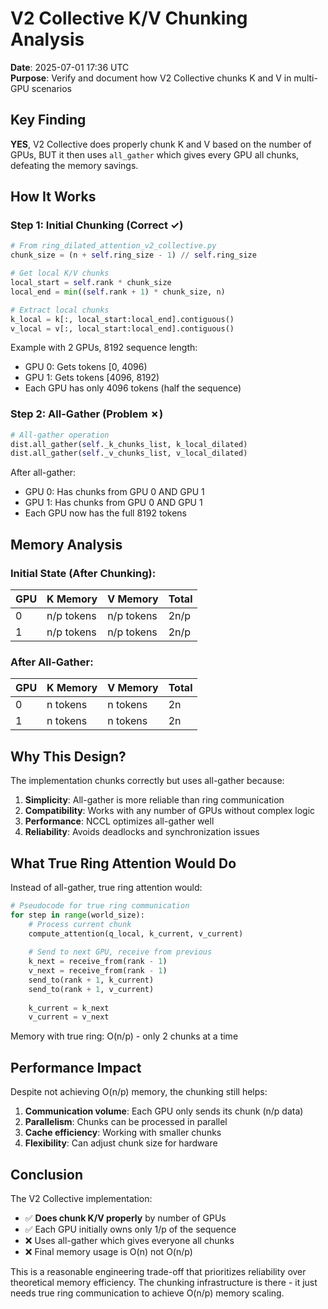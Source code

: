 # V2 Collective K/V Chunking Analysis

**Date**: 2025-07-01 17:36 UTC  
**Purpose**: Verify and document how V2 Collective chunks K and V in multi-GPU scenarios

## Key Finding

**YES**, V2 Collective does properly chunk K and V based on the number of GPUs, BUT it then uses `all_gather` which gives every GPU all chunks, defeating the memory savings.

## How It Works

### Step 1: Initial Chunking (Correct ✓)

```python
# From ring_dilated_attention_v2_collective.py
chunk_size = (n + self.ring_size - 1) // self.ring_size

# Get local K/V chunks
local_start = self.rank * chunk_size
local_end = min((self.rank + 1) * chunk_size, n)

# Extract local chunks
k_local = k[:, local_start:local_end].contiguous()
v_local = v[:, local_start:local_end].contiguous()
```

Example with 2 GPUs, 8192 sequence length:
- GPU 0: Gets tokens [0, 4096)
- GPU 1: Gets tokens [4096, 8192)
- Each GPU has only 4096 tokens (half the sequence)

### Step 2: All-Gather (Problem ✗)

```python
# All-gather operation
dist.all_gather(self._k_chunks_list, k_local_dilated)
dist.all_gather(self._v_chunks_list, v_local_dilated)
```

After all-gather:
- GPU 0: Has chunks from GPU 0 AND GPU 1
- GPU 1: Has chunks from GPU 0 AND GPU 1
- Each GPU now has the full 8192 tokens

## Memory Analysis

### Initial State (After Chunking):
| GPU | K Memory | V Memory | Total |
|-----|----------|----------|--------|
| 0 | n/p tokens | n/p tokens | 2n/p |
| 1 | n/p tokens | n/p tokens | 2n/p |

### After All-Gather:
| GPU | K Memory | V Memory | Total |
|-----|----------|----------|--------|
| 0 | n tokens | n tokens | 2n |
| 1 | n tokens | n tokens | 2n |

## Why This Design?

The implementation chunks correctly but uses all-gather because:

1. **Simplicity**: All-gather is more reliable than ring communication
2. **Compatibility**: Works with any number of GPUs without complex logic
3. **Performance**: NCCL optimizes all-gather well
4. **Reliability**: Avoids deadlocks and synchronization issues

## What True Ring Attention Would Do

Instead of all-gather, true ring attention would:

```python
# Pseudocode for true ring communication
for step in range(world_size):
    # Process current chunk
    compute_attention(q_local, k_current, v_current)
    
    # Send to next GPU, receive from previous
    k_next = receive_from(rank - 1)
    v_next = receive_from(rank - 1)
    send_to(rank + 1, k_current)
    send_to(rank + 1, v_current)
    
    k_current = k_next
    v_current = v_next
```

Memory with true ring: O(n/p) - only 2 chunks at a time

## Performance Impact

Despite not achieving O(n/p) memory, the chunking still helps:

1. **Communication volume**: Each GPU only sends its chunk (n/p data)
2. **Parallelism**: Chunks can be processed in parallel
3. **Cache efficiency**: Working with smaller chunks
4. **Flexibility**: Can adjust chunk size for hardware

## Conclusion

The V2 Collective implementation:
- ✅ **Does chunk K/V properly** by number of GPUs
- ✅ Each GPU initially owns only 1/p of the sequence
- ❌ Uses all-gather which gives everyone all chunks
- ❌ Final memory usage is O(n) not O(n/p)

This is a reasonable engineering trade-off that prioritizes reliability over theoretical memory efficiency. The chunking infrastructure is there - it just needs true ring communication to achieve O(n/p) memory scaling.